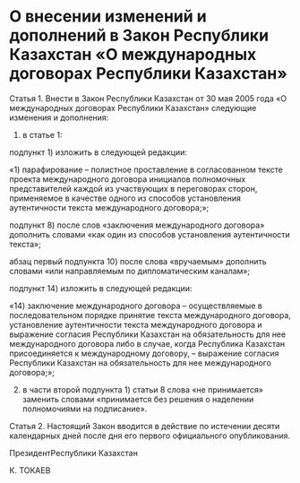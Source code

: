 # О внесении изменений и дополнений  в Закон Республики Казахстан  «О международных договорах              Республики Казахстан» 

Статья 1. Внести в Закон Республики Казахстан от 30 мая 2005 года «О международных договорах Республики Казахстан» следующие изменения и дополнения:

1) в статье 1:

подпункт 1) изложить в следующей редакции:

«1) парафирование – полистное проставление в согласованном  тексте проекта международного договора инициалов полномочных представителей каждой из участвующих в переговорах сторон, применяемое  в качестве одного из способов установления аутентичности текста международного договора;»;

подпункт 8) после слов «заключения международного договора» дополнить словами «как один из способов установления аутентичности текста»;

абзац первый подпункта 10) после слова «вручаемым»  дополнить словами «или направляемым по дипломатическим каналам»; 

подпункт 14) изложить в следующей редакции:

«14) заключение международного договора – осуществляемые  в последовательном порядке принятие текста международного договора, установление аутентичности текста международного договора и выражение согласия Республики Казахстан на обязательность для нее международного договора либо в случае, когда Республика Казахстан присоединяется  к международному договору, – выражение согласия Республики Казахстан  на обязательность для нее международного договора;»; 

2) в части второй подпункта 1) статьи 8 слова «не принимается» заменить словами «принимается без решения о наделении полномочиями  на подписание».

Статья 2. Настоящий Закон вводится в действие по истечении десяти календарных дней после дня его первого официального опубликования.

ПрезидентРеспублики Казахстан

К. ТОКАЕВ

